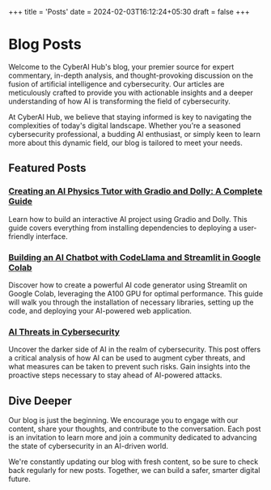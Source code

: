 +++
title = 'Posts'
date = 2024-02-03T16:12:24+05:30
draft = false
+++

# Blog Posts

Welcome to the CyberAI Hub's blog, your premier source for expert commentary, in-depth analysis, and thought-provoking discussion on the fusion of artificial intelligence and cybersecurity. Our articles are meticulously crafted to provide you with actionable insights and a deeper understanding of how AI is transforming the field of cybersecurity.

At CyberAI Hub, we believe that staying informed is key to navigating the complexities of today's digital landscape. Whether you're a seasoned cybersecurity professional, a budding AI enthusiast, or simply keen to learn more about this dynamic field, our blog is tailored to meet your needs.

## Featured Posts

### [Creating an AI Physics Tutor with Gradio and Dolly: A Complete Guide](/Akhil-Personal-Blog/posts/one/)

Learn how to build an interactive AI project using Gradio and Dolly. This guide covers everything from installing dependencies to deploying a user-friendly interface.

### [Building an AI Chatbot with CodeLlama and Streamlit in Google Colab](/Akhil-Personal-Blog/posts/two/)

Discover how to create a powerful AI code generator using Streamlit on Google Colab, leveraging the A100 GPU for optimal performance. This guide will walk you through the installation of necessary libraries, setting up the code, and deploying your AI-powered web application.

### [AI Threats in Cybersecurity](/Akhil-Personal-Blog/posts/three/)

Uncover the darker side of AI in the realm of cybersecurity. This post offers a critical analysis of how AI can be used to augment cyber threats, and what measures can be taken to prevent such risks. Gain insights into the proactive steps necessary to stay ahead of AI-powered attacks.

## Dive Deeper

Our blog is just the beginning. We encourage you to engage with our content, share your thoughts, and contribute to the conversation. Each post is an invitation to learn more and join a community dedicated to advancing the state of cybersecurity in an AI-driven world.

We're constantly updating our blog with fresh content, so be sure to check back regularly for new posts. Together, we can build a safer, smarter digital future.
